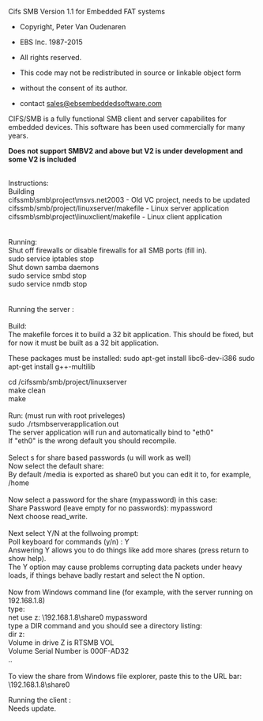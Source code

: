 
Cifs SMB Version 1.1 for Embedded FAT systems


* Copyright, Peter Van Oudenaren
*  EBS Inc. 1987-2015
* All rights reserved.
* This code may not be redistributed in source or linkable object form
* without the consent of its author.

* contact sales@ebsembeddedsoftware.com

CIFS/SMB is a fully functional SMB client and server capabilites for embedded devices.
This software has been used commercially for many years.

<b> Does not support SMBV2 and above but V2 is under development and some V2 is included</b>

<br>
Instructions:<br>
 Building<br>
  cifssmb\smb\project\msvs.net2003          - Old VC project, needs to be updated<br>
  cifssmb/smb/project/linuxserver/makefile  - Linux server application<br>
  cifssmb\smb\project\linuxclient/makefile  - Linux client application<br><br>
<br>
 Running:<br>
  Shut off firewalls or disable firewalls for all SMB ports (fill in).<br>
    sudo service iptables stop<br>
  Shut down samba daemons<br>
    sudo service smbd stop<br>
    sudo service nmdb stop<br><br>
<br>
 Running the server :<br>
<br>
 Build:<br>
  The makefile forces it to build a 32 bit application.
   This should be fixed, but for now it must be built as a 32 bit application.

   These packages must be installed:
     sudo apt-get install libc6-dev-i386
     sudo apt-get install g++-multilib

  cd /cifssmb/smb/project/linuxserver<br>
  make clean<br>
  make<br>
<br>
 Run: (must run with root priveleges)<br>
  sudo ./rtsmbserverapplication.out<br>
   The server application will run and automatically bind to "eth0"<br>
   If "eth0" is the wrong default you should recompile.<br>
<br>
   Select s for share based passwords  (u will work as well)<br>
   Now select the default share:<br>
     By default /media is exported as share0 but you can edit it to, for example, /home<br>
<br>
   Now select a password for the share (mypassword) in this case:<br>
     Share Password (leave empty for no passwords): mypassword<br>
   Next choose read_write.<br>
<br>
   Next select Y/N at the follwoing prompt:<br>
     Poll keyboard for commands (y/n) : Y<br>
    Answering Y allows you to do things like add more shares (press return to show help).<br>
    The Y option may cause  problems corrupting data packets under heavy loads, if things behave badly restart and select the N option.<br>
<br>
    Now from Windows command line (for example, with the server running on 192.168.1.8)<br>
    type:<br>
      net use z: \\192.168.1.8\share0 mypassword<br>
    type a DIR command and you should see a directory listing:<br>
      dir z:<br>
        Volume in drive Z is RTSMB VOL<br>
        Volume Serial Number is 000F-AD32<br>
        ..<br>
<br>
    To view the share from Windows file explorer, paste this to the URL bar:<br>
       \\192.168.1.8\share0<br>

 Running the client :<br>
    Needs update.<br>
